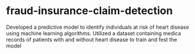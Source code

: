 # fraud-insurance-claim-detection
Developed a predictive model to identify individuals at risk of heart disease using machine learning algorithms. Utilized a dataset containing medica records of patients with and without heart disease to train and fest the model 
